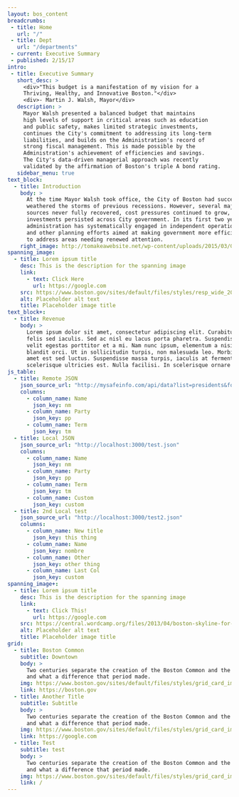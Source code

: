 ```yaml
---
layout: bos_content
breadcrumbs:
 - title: Home
   url: "/"
 - title: Dept
   url: "/departments"
 - current: Executive Summary
 - published: 2/15/17
intro:
 - title: Executive Summary
   short_desc: >
     <div>"This budget is a manifestation of my vision for a
     Thriving, Healthy, and Innovative Boston."</div>
     <div>- Martin J. Walsh, Mayor</div>
   description: >
     Mayor Walsh presented a balanced budget that maintains 
     high levels of support in critical areas such as education 
     and public safety, makes limited strategic investments,
     continues the City's commitment to addressing its long-term
     liabilities, and builds on the Administration's record of 
     strong fiscal management. This is made possible by the 
     Administration's achievement of efficiencies and savings. 
     The City's data-driven managerial approach was recently 
     validated by the affirmation of Boston's triple A bond rating.
   sidebar_menu: true
text_block:
  - title: Introduction
    body: >
      At the time Mayor Walsh took office, the City of Boston had successfully 
      weathered the storms of previous recessions. However, several major revenue
      sources never fully recovered, cost pressures continued to grow, and deferred
      investments persisted across City government. In its first two years, the 
      administration has systematically engaged in independent operational reviews
      and other planning efforts aimed at making government more efficient in order 
      to address areas needing renewed attention.
    right_image: http://tomakeawebsite.net/wp-content/uploads/2015/03/Google-charts-plugin.jpg
spanning_image:
  - title: Lorem ipsum title
    desc: This is the description for the spanning image
    link:
      - text: Click Here
        url: https://google.com
    src: https://www.boston.gov/sites/default/files/styles/resp_wide_2000x800custom_boston_wide_1x/public/winter_swimming_10.jpg?itok=W91jOE5G&timestamp=1452037695    
    alt: Placeholder alt text
    title: Placeholder image title
text_block+:
  - title: Revenue
    body: >
      Lorem ipsum dolor sit amet, consectetur adipiscing elit. Curabitur suscipit id 
      felis sed iaculis. Sed ac nisl eu lacus porta pharetra. Suspendisse a tortor vel 
      velit egestas porttitor et a mi. Nam nunc ipsum, elementum a nisi nec, scelerisque 
      blandit orci. Ut in sollicitudin turpis, non malesuada leo. Morbi vehicula sit 
      amet est sed luctus. Suspendisse massa turpis, iaculis at fermentum placerat, 
      scelerisque ultricies est. Nulla facilisi. In scelerisque ornare tincidunt.
js_table:
  - title: Remote JSON
    json_source_url: "http://mysafeinfo.com/api/data?list=presidents&format=json"
    columns:
      - column_name: Name
        json_key: nm
      - column_name: Party
        json_key: pp
      - column_name: Term
        json_key: tm
  - title: Local JSON
    json_source_url: "http://localhost:3000/test.json"
    columns:
      - column_name: Name
        json_key: nm
      - column_name: Party
        json_key: pp
      - column_name: Term
        json_key: tm
      - column_name: Custom
        json_key: custom
  - title: 2nd Local test
    json_source_url: "http://localhost:3000/test2.json"
    columns:
      - column_name: New title
        json_key: this thing
      - column_name: Name
        json_key: nombre
      - column_name: Other
        json_key: other thing
      - column_name: Last Col
        json_key: custom
spanning_image+:
  - title: Lorem ipsum title
    desc: This is the description for the spanning image
    link:
      - text: Click This!
        url: https://google.com
    src: https://central.wordcamp.org/files/2013/04/boston-skyline-for-banner1.jpg
    alt: Placeholder alt text
    title: Placeholder image title
grid:
  - title: Boston Common
    subtitle: Downtown
    body: >
      Two centuries separate the creation of the Boston Common and the Public Garden, 
      and what a difference that period made.
    img: https://www.boston.gov/sites/default/files/styles/grid_card_image/public/allston2.jpg?itok=jMsIfnJ6
    link: https://boston.gov
  - title: Another Title
    subtitle: Subtitle
    body: >
      Two centuries separate the creation of the Boston Common and the Public Garden, 
      and what a difference that period made.
    img: https://www.boston.gov/sites/default/files/styles/grid_card_image/public/backbay5.jpg?itok=sA4Mz_05
    link: https://google.com
  - title: Test
    subtitle: test
    body: >
      Two centuries separate the creation of the Boston Common and the Public Garden, 
      and what a difference that period made.
    img: https://www.boston.gov/sites/default/files/styles/grid_card_image/public/bayvillage3.jpg?itok=iDf79UIP
    link: /
---
```

